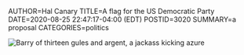 AUTHOR=Hal Canary
TITLE=A flag for the US Democratic Party
DATE=2020-08-25 22:47:17-04:00 (EDT)
POSTID=3020
SUMMARY=a proposal
CATEGORIES=politics

![Barry of thirteen gules and argent, a jackass kicking azure](https://halcanary.org/images/dem.svg)
